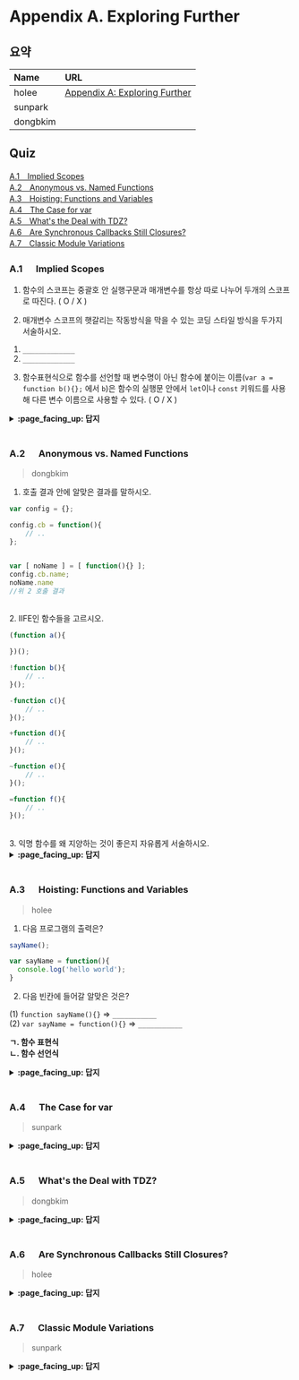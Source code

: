 # Appendix A. Exploring Further

## 요약
| Name | URL |
|:---|:---|
| holee | [Appendix A: Exploring Further](https://github.com/hochan222/Everything-in-JavaScript/wiki/Appendix-A:-Exploring-Further_) |
| sunpark |  |
| dongbkim |  |

## Quiz
[A.1　Implied Scopes](#A1---Implied-Scopes)<br>
[A.2　Anonymous vs. Named Functions](#A2---Anonymous-vs-Named-Functions)<br>
[A.3　Hoisting: Functions and Variables](#A3---Hoisting-Functions-and-Variables)<br>
[A.4　The Case for var](#A4---The-Case-for-var)<br>
[A.5　What's the Deal with TDZ?](#A5---Whats-the-Deal-with-TDZ)<br>
[A.6　Are Synchronous Callbacks Still Closures?](#A6---Are-Synchronous-Callbacks-Still-Closures)<br>
[A.7　Classic Module Variations](#A7---Classic-Module-Variations)<br>

### A.1 　  Implied Scopes

1. 함수의 스코프는 중괄호 안 실행구문과 매개변수를 항상 따로 나누어 두개의 스코프로 따진다. ( O / X )

2. 매개변수 스코프의 햇갈리는 작동방식을 막을 수 있는 코딩 스타일 방식을 두가지 서술하시오.
  1) `_____________`
  2) `_____________`

3. 함수표현식으로 함수를 선언할 때 변수명이 아닌 함수에 붙이는 이름(`var a = function b(){};` 에서 `b`)은 함수의 실행문 안에서 `let`이나 `const` 키워드를 사용해 다른 변수 이름으로 사용할 수 있다. ( O / X )

<details>
<summary> <b> :page_facing_up: 답지 </b>  </summary>
<div markdown="1">

1. 함수의 스코프는 중괄호 안 실행구문과 매개변수를 항상 따로 나누어 두개의 스코프로 따진다. ( O / **X** )
  > Default values, rest parameters (using ...), and destructured parameters의 경우에는 두개의 스코프로 나누어 생각하지만, 일반적인 경우에는 하나의 스코프로 따져 생각한다. **p.186**

2. 매개변수 스코프의 햇갈리는 작동방식을 막을 수 있는 코딩 스타일 방식을 두가지 서술하시오.
  1) `로컬 변수로 매개변수를 쉐도잉하지 말것`
  2) `초기화 매개변수(default parameter)에서 다른 매개변수를 사용하는 함수를 지정하지 말것` **p.190**

3. 함수표현식으로 함수를 선언할 때 변수명이 아닌 함수에 붙이는 이름(`var a = function b(){};` 에서 `b`)은 함수의 실행문 안에서 `let`이나 `const` 키워드를 사용해 다른 변수 이름으로 사용할 수 있다. ( **O** / X )
  > But this is perfectly legal shadowing, not re-declaration, because the two `ofTheTeacher` identifiers are in separate scopes. **p.190~191**

</div>
</details>
<br>

### A.2 　  Anonymous vs. Named Functions

> dongbkim

1. 호출 결과 안에 알맞은 결과를 말하시오.
```js
var config = {};

config.cb = function(){
    // ..
};


var [ noName ] = [ function(){} ];
config.cb.name;
noName.name
//위 2 호출 결과
```
<br/>
2. IIFE인 함수들을 고르시오.

```js
(function a(){

})();

!function b(){
    // ..
}();

-function c(){
	// ..
}();

+function d(){
    // ..
}();

~function e(){
    // ..
}();

=function f(){
	// ..
}();
```
<br/>
3. 익명 함수를 왜 지양하는 것이 좋은지 자유롭게 서술하시오.
<br/>

<details>
<summary> <b> :page_facing_up: 답지 </b>  </summary>
<div markdown="1">


1. ""  빈 문자열이 나온다.
> Any assignment of a function expression that's not a simple assignment will also fail name inferencing.

<br/>

2. a, b, d, e
> The !, +, ~, and several other unary operators (operators with one operand) can all be placed in front of function to turn it into an expression. Then the final () call is valid, which makes it an IIFE.

<br/>

3. Any name you omit is making the program harder to read, harder to debug, harder to extend and maintain later.

<br/>
</div>
</details>
<br>

### A.3 　  Hoisting: Functions and Variables

> holee

1. 다음 프로그램의 출력은?

```js
sayName();

var sayName = function(){
  console.log('hello world');
}
```

2. 다음 빈칸에 들어갈 알맞은 것은?

(1) ```function sayName(){}``` => ```___________```  
(2) ```var sayName = function(){}``` => ```___________```  

**ㄱ. 함수 표현식**  
**ㄴ. 함수 선언식**  

<details>
<summary> <b> :page_facing_up: 답지 </b>  </summary>
<div markdown="1">

1. 다음 프로그램의 출력은?

```js
sayName();

var sayName = function(){
  console.log('hello world');
}
```

> Uncaught TypeError: sayName is not a function at <anonymous>:1:1  
> '선언과 할당'의 분리가 발생하기 때문이다.

2. 다음 빈칸에 들어갈 알맞은 것은?

(1) ```function sayName(){}``` => ```함수 선언식```  
(2) ```var sayName = function(){}``` => ```함수 표현식```

</div>
</details>
<br>

### A.4 　  The Case for var

> sunpark

<details>
<summary> <b> :page_facing_up: 답지 </b>  </summary>
<div markdown="1">



</div>
</details>
<br>

### A.5 　  What's the Deal with TDZ?

> dongbkim

<details>
<summary> <b> :page_facing_up: 답지 </b>  </summary>
<div markdown="1">



</div>
</details>
<br>

### A.6 　  Are Synchronous Callbacks Still Closures?

> holee

<details>
<summary> <b> :page_facing_up: 답지 </b>  </summary>
<div markdown="1">



</div>
</details>
<br>

### A.7 　  Classic Module Variations

> sunpark

<details>
<summary> <b> :page_facing_up: 답지 </b>  </summary>
<div markdown="1">



</div>
</details>
<br>
